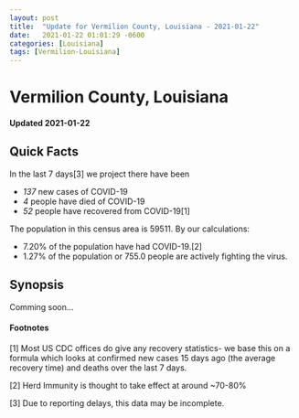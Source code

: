 ```yaml
---
layout: post
title:  "Update for Vermilion County, Louisiana - 2021-01-22"
date:   2021-01-22 01:01:29 -0600
categories: [Louisiana]
tags: [Vermilion-Louisiana]
---
```


# Vermilion County, Louisiana
#### Updated 2021-01-22

## Quick Facts

In the last 7 days[3] we project there have been
- *137* new cases of COVID-19
- *4* people have died of COVID-19
- *52* people have recovered from COVID-19[1]

The population in this census area is 59511. By our calculations:
- 7.20% of the population have had COVID-19.[2]
- 1.27% of the population or 755.0 people are actively fighting the virus.

## Synopsis

Comming soon...


#### Footnotes

[1] Most US CDC offices do give any recovery statistics- we base this on a formula which looks at confirmed new cases
15 days ago (the average recovery time) and deaths over the last 7 days.

[2] Herd Immunity is thought to take effect at around ~70-80%

[3] Due to reporting delays, this data may be incomplete.
 
    